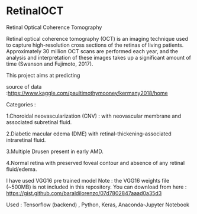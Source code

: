 # RetinalOCT

Retinal Optical Coherence Tomography

Retinal optical coherence tomography (OCT) is an imaging technique used to capture high-resolution cross sections of the retinas of living patients. Approximately 30 million OCT scans are performed each year, and the analysis and interpretation of these images takes up a significant amount of time (Swanson and Fujimoto, 2017).

This project aims at predicting 

source of data :https://www.kaggle.com/paultimothymooney/kermany2018/home

Categories :

1.Choroidal neovascularization (CNV) : with neovascular membrane and associated subretinal fluid.

2.Diabetic macular edema (DME) with retinal-thickening-associated intraretinal fluid.

3.Multiple Drusen present in early AMD. 

4.Normal retina with preserved foveal contour and absence of any retinal fluid/edema.

I have used VGG16 pre trained model
Note : the VGG16 weights file (~500MB) is not included in this repository. You can download from here :
https://gist.github.com/baraldilorenzo/07d7802847aaad0a35d3

Used : Tensorflow (backend) , Python, Keras, Anaconda-Jupyter Notebook

